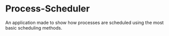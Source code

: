 # Process-Scheduler
An application made to show how processes are scheduled using the most basic scheduling methods.
